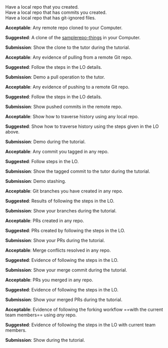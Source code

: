 <div id="init">
Have a local repo that you created.
</div>


<div id="savingHistory">
Have a local repo that has commits you created.
</div>


<div id="ignore">
Have a local repo that has git-ignored files.
</div>


<div id="clone">

**Acceptable**: Any remote repo cloned to your Computer.

**Suggested**: A clone of the [samplerepo-things]({{module_org}}/samplerepo-things) in your Computer. 

**Submission**: Show the clone to the tutor during the tutorial.

</div>


<div id="pull">

**Acceptable**: Any evidence of pulling from a remote Git repo.

**Suggested**: Follow the steps in the LO details. 

**Submission**: Demo a pull operation to the tutor.

</div>


<div id="push">

**Acceptable**: Any evidence of pushing to a remote Git repo.

**Suggested**: Follow the steps in the LO details. 

**Submission**: Show pushed commits in the remote repo.

</div>

<div id="checkout">

**Acceptable**: Show how to traverse history using any local repo.

**Suggested**: Show how to traverse history using the steps given in the LO above.

**Submission**: Demo during the tutorial.

</div>


<div id="tag">

**Acceptable**: Any commit you tagged in any repo.

**Suggested**: Follow steps in the LO. 

**Submission**: Show the tagged commit to the tutor during the tutorial.

</div>


<div id="stash">

**Submission**: Demo stashing.

</div>


<div id="branch">

**Acceptable**: Git branches you have created in any repo.

**Suggested**: Results of following the steps in the LO. 

**Submission**: Show your branches during the tutorial.

</div>


<div id="createPRs">

**Acceptable**: PRs created in any repo.

**Suggested**: PRs created by following the steps in the LO. 

**Submission**: Show your PRs during the tutorial.

</div>


<div id="mergeConflicts">

**Acceptable**: Merge conflicts resolved in any repo.

**Suggested**: Evidence of following the steps in the LO. 

**Submission**: Show your merge commit during the tutorial.

</div>


<div id="managePRs">

**Acceptable**: PRs you merged in any repo.

**Suggested**: Evidence of following the steps in the LO. 

**Submission**: Show your merged PRs during the tutorial.

</div>


<div id="forkingWorkflow">

**Acceptable**: Evidence of following the forking workflow ==with the current team members== using _any_ repo.

**Suggested**: Evidence of following the steps in the LO with current team members.

**Submission**: Show during the tutorial.

</div>